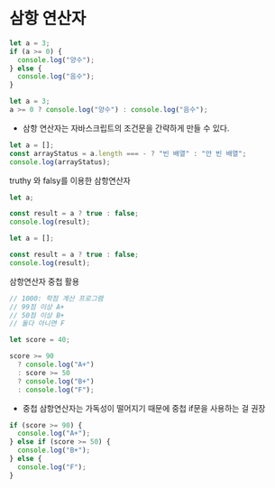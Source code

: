 # 삼항 연산자

```jsx
let a = 3;
if (a >= 0) {
  console.log("양수");
} else {
  console.log("음수");
}
```

```jsx
let a = 3;
a >= 0 ? console.log("양수") : console.log("음수");
```

- 삼항 연산자는 자바스크립트의 조건문을 간략하게 만들 수 있다.

```jsx
let a = [];
const arrayStatus = a.length === - ? "빈 배열" : "안 빈 배열";
console.log(arrayStatus);
```

truthy 와 falsy를 이용한 삼항연산자

```jsx
let a;

const result = a ? true : false;
console.log(result);
```

```jsx
let a = [];

const result = a ? true : false;
console.log(result);
```

삼항연산자 중첩 활용

```jsx
// 1000: 학점 계산 프로그램
// 99점 이상 A+
// 50점 이상 B+
// 둘다 아니면 F

let score = 40;

score >= 90
  ? console.log("A+")
  : score >= 50
  ? console.log("B+")
  : console.log("F");
```

- 중첩 삼항연산자는 가독성이 떨어지기 때문에 중첩 if문을 사용하는 걸 권장

```jsx
if (score >= 90) {
  console.log("A+");
} else if (score >= 50) {
  console.log("B+");
} else {
  console.log("F");
}
```
